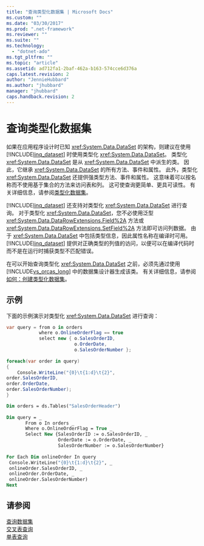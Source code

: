 ```yaml
---
title: "查询类型化数据集 | Microsoft Docs"
ms.custom: ""
ms.date: "03/30/2017"
ms.prod: ".net-framework"
ms.reviewer: ""
ms.suite: ""
ms.technology: 
  - "dotnet-ado"
ms.tgt_pltfrm: ""
ms.topic: "article"
ms.assetid: ad712fa1-2baf-462a-b163-574cce6d376a
caps.latest.revision: 2
author: "JennieHubbard"
ms.author: "jhubbard"
manager: "jhubbard"
caps.handback.revision: 2
---
```

# 查询类型化数据集
如果在应用程序设计时已知 <xref:System.Data.DataSet> 的架构，则建议在使用 [!INCLUDE[linq_dataset](../../../../includes/linq-dataset-md.md)] 时使用类型化 <xref:System.Data.DataSet>。  类型化 <xref:System.Data.DataSet> 是从 <xref:System.Data.DataSet> 中派生的类。  因此，它继承 <xref:System.Data.DataSet> 的所有方法、事件和属性。  此外，类型化 <xref:System.Data.DataSet> 还提供强类型方法、事件和属性。  这意味着可以按名称而不使用基于集合的方法来访问表和列。  这可使查询更简单、更具可读性。  有关详细信息，请参阅[类型化数据集](../../../../docs/framework/data/adonet/dataset-datatable-dataview/typed-datasets.md)。  
  
 [!INCLUDE[linq_dataset](../../../../includes/linq-dataset-md.md)] 还支持对类型化 <xref:System.Data.DataSet> 进行查询。  对于类型化 <xref:System.Data.DataSet>，您不必使用泛型 <xref:System.Data.DataRowExtensions.Field%2A> 方法或 <xref:System.Data.DataRowExtensions.SetField%2A> 方法即可访问列数据。  由于 <xref:System.Data.DataSet> 中包括类型信息，因此属性名称在编译时可用。[!INCLUDE[linq_dataset](../../../../includes/linq-dataset-md.md)] 提供对正确类型的列值的访问，以便可以在编译代码时而不是在运行时捕获类型不匹配错误。  
  
 在可以开始查询类型化 <xref:System.Data.DataSet> 之前，必须先通过使用 [!INCLUDE[vs_orcas_long](../../../../includes/vs-orcas-long-md.md)] 中的数据集设计器生成该类。  有关详细信息，请参阅[如何：创建类型化数据集](../Topic/Create%20and%20configure%20datasets%20in%20Visual%20Studio.md)。  
  
## 示例  
 下面的示例演示对类型化 <xref:System.Data.DataSet> 进行查询：  
  
```csharp  
var query = from o in orders  
            where o.OnlineOrderFlag == true  
            select new { o.SalesOrderID,  
                         o.OrderDate,  
                         o.SalesOrderNumber };  
  
foreach(var order in query)   
{  
    Console.WriteLine("{0}\t{1:d}\t{2}",   
order.SalesOrderID,   
order.OrderDate,   
order.SalesOrderNumber);  
}  
```  
  
```vb  
Dim orders = ds.Tables("SalesOrderHeader")  
  
Dim query = _  
       From o In orders _  
       Where o.OnlineOrderFlag = True _  
       Select New {SalesOrderID := o.SalesOrderID, _  
                   OrderDate := o.OrderDate, _  
                   SalesOrderNumber := o.SalesOrderNumber}  
  
For Each Dim onlineOrder In query  
 Console.WriteLine("{0}\t{1:d}\t{2}", _  
 onlineOrder.SalesOrderID, _  
 onlineOrder.OrderDate, _  
 onlineOrder.SalesOrderNumber)  
Next  
```  
  
## 请参阅  
 [查询数据集](../../../../docs/framework/data/adonet/querying-datasets-linq-to-dataset.md)   
 [交叉表查询](../../../../docs/framework/data/adonet/cross-table-queries-linq-to-dataset.md)   
 [单表查询](../../../../docs/framework/data/adonet/single-table-queries-linq-to-dataset.md)